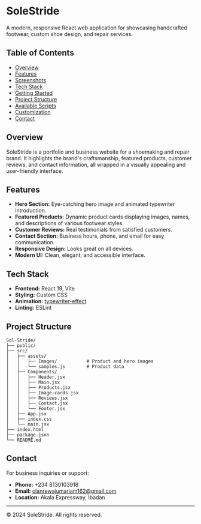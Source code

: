 # SoleStride

A modern, responsive React web application for showcasing handcrafted footwear, custom shoe design, and repair services.

## Table of Contents

- [Overview](#overview)
- [Features](#features)
- [Screenshots](#screenshots)
- [Tech Stack](#tech-stack)
- [Getting Started](#getting-started)
- [Project Structure](#project-structure)
- [Available Scripts](#available-scripts)
- [Customization](#customization)
- [Contact](#contact)

## Overview

SoleStride is a portfolio and business website for a shoemaking and repair brand. It highlights the brand's craftsmanship, featured products, customer reviews, and contact information, all wrapped in a visually appealing and user-friendly interface.

## Features

- **Hero Section:** Eye-catching hero image and animated typewriter introduction.
- **Featured Products:** Dynamic product cards displaying images, names, and descriptions of various footwear styles.
- **Customer Reviews:** Real testimonials from satisfied customers.
- **Contact Section:** Business hours, phone, and email for easy communication.
- **Responsive Design:** Looks great on all devices.
- **Modern UI:** Clean, elegant, and accessible interface.

## Tech Stack

- **Frontend:** React 19, Vite
- **Styling:** Custom CSS
- **Animation:** [typewriter-effect](https://www.npmjs.com/package/typewriter-effect)
- **Linting:** ESLint

## Project Structure

```
Sol-Stride/
├── public/
├── src/
│   ├── assets/
│   │   ├── Images/           # Product and hero images
│   │   └── samples.js        # Product data
│   ├── Components/
│   │   ├── Header.jsx
│   │   ├── Main.jsx
│   │   ├── Products.jsx
│   │   ├── Image-cards.jsx
│   │   ├── Reviews.jsx
│   │   ├── Contact.jsx
│   │   └── Footer.jsx
│   ├── App.jsx
│   ├── index.css
│   └── main.jsx
├── index.html
├── package.json
└── README.md
```

## Contact

For business inquiries or support:

- **Phone:** +234 8130103918
- **Email:** olanrewajumariam162@gmail.com
- **Location:** Akala Expressway, Ibadan

---

© 2024 SoleStride. All rights reserved.
